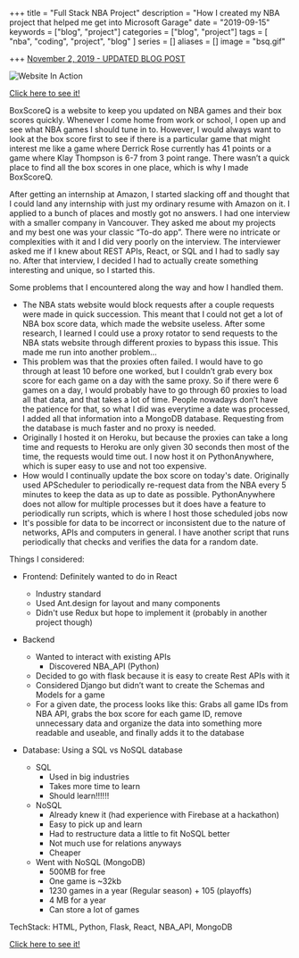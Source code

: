 +++
title = "Full Stack NBA Project"
description = "How I created my NBA project that helped me get into Microsoft Garage"
date = "2019-09-15"
keywords = ["blog", "project"]
categories = ["blog", "project"]
tags = [
 "nba",
 "coding",
 "project",
 "blog"
]
series = []
aliases = []
image = "bsq.gif"

+++
[November 2, 2019 - UPDATED BLOG POST](../updating-my-nba-project)

![Website In Action](bsq.gif)

[Click here to see it!](https://vandyliu.com/boxscorequick)

BoxScoreQ is a website to keep you updated on NBA games and their box scores quickly. Whenever I come home from work or school, I open up and see what NBA games I should tune in to. However, I would always want to look at the box score first to see if there is a particular game that might interest me like a game where Derrick Rose currently has 41 points or a game where Klay Thompson is 6-7 from 3 point range. There wasn’t a quick place to find all the box scores in one place, which is why I made BoxScoreQ.

After getting an internship at Amazon, I started slacking off and thought that I could land any internship with just my ordinary resume with Amazon on it. I applied to a bunch of places and mostly got no answers. I had one interview with a smaller company in Vancouver. They asked me about my projects and my best one was your classic “To-do app”. There were no intricate or complexities with it and I did very poorly on the interview. The interviewer asked me if I knew about REST APIs, React, or SQL and I had to sadly say no. After that interview, I decided I had to actually create something interesting and unique, so I started this.

Some problems that I encountered along the way and how I handled them.
- The NBA stats website would block requests after a couple requests were made in quick succession. This meant that I could not get a lot of NBA box score data, which made the website useless. After some research, I learned I could use a proxy rotator to send requests to the NBA stats website through different proxies to bypass this issue. This made me run into another problem…
- This problem was that the proxies often failed. I would have to go through at least 10 before one worked, but I couldn’t grab every box score for each game on a day with the same proxy. So if there were 6 games on a day, I would probably have to go through 60 proxies to load all that data, and that takes a lot of time. People nowadays don’t have the patience for that, so what I did was everytime a date was processed, I added all that information into a MongoDB database. Requesting from the database is much faster and no proxy is needed.
- Originally I hosted it on Heroku, but because the proxies can take a long time and requests to Heroku are only given 30 seconds then most of the time, the requests would time out. I now host it on PythonAnywhere, which is super easy to use and not too expensive.
- How would I continually update the box score on today's date. Originally used APScheduler to periodically re-request data from the NBA every 5 minutes to keep the data as up to date as possible. PythonAnywhere does not allow for multiple processes but it does have a feature to periodically run scripts, which is where I host those scheduled jobs now
- It's possible for data to be incorrect or inconsistent due to the nature of networks, APIs and computers in general. I have another script that runs periodically that checks and verifies the data for a random date.


Things I considered:
- Frontend: Definitely wanted to do in React
	- Industry standard
	- Used Ant.design for layout and many components
	- Didn't use Redux but hope to implement it (probably in another project though)

- Backend
	- Wanted to interact with existing APIs
		- Discovered NBA_API (Python)
	- Decided to go with flask because it is easy to create Rest APIs with it
	- Considered Django but didn’t want to create the Schemas and Models for a game
	- For a given date, the process looks like this: Grabs all game IDs from NBA API, grabs the box score for each game ID, remove unnecessary data and organize the data into something more readable and useable, and finally adds it to the database

- Database: Using a SQL vs NoSQL database
	- SQL
		- Used in big industries
		- Takes more time to learn
		- Should learn!!!!!!
	- NoSQL
		- Already knew it (had experience with Firebase at a hackathon)
		- Easy to pick up and learn
		- Had to restructure data a little to fit NoSQL better
		- Not much use for relations anyways
		- Cheaper
	- Went with NoSQL (MongoDB)
		- 500MB for free
		- One game is ~32kb
		- 1230 games in a year (Regular season) + 105 (playoffs)
		- 4 MB for a year
		- Can store a lot of games

TechStack: HTML, Python, Flask, React, NBA_API, MongoDB

[Click here to see it!](https://vandyliu.com/boxscorequick)